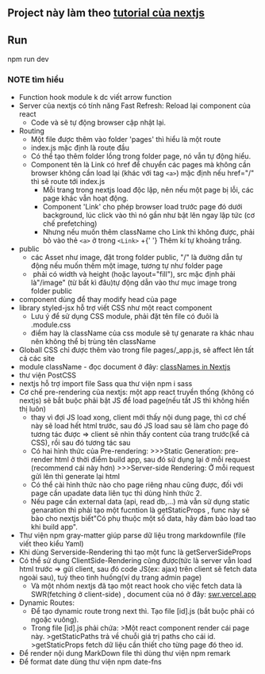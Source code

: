 ## Project này làm theo [tutorial của nextjs](https://nextjs.org/learn/basics/create-nextjs-app)
## Run
  npm run dev

### NOTE tìm hiểu
- Function hook module k dc viết arrow function
- Server của nextjs có tính năng Fast Refresh: Reload lại component của react
    + Code và sẽ tự động browser cập nhật lại.
- Routing 
    + Một file được thêm vào folder 'pages' thì hiểu là một route
    + index.js mặc định là route đầu
    + Có thể tạo thêm folder lồng trong folder page, nó vẫn tự động hiểu.
    + Component tên là Link có href để chuyển các pages mà không cần browser không cần load lại (khác với tag  `<a>`)  mặc định nếu href="/" thì sẽ route tới index.js
         + Mỗi trang trong  nextjs load độc lập, nên nếu một page bị lỗi, các page khác vẫn hoạt động. 
         + Component 'Link' cho phép browser load trước page đó dưới background, lúc click vào thì nó gần như bật lên ngay lập tức (cơ chế prefetching)
         + Nhưng nếu muốn thêm className cho Link thì không được, phải bỏ vào thẻ `<a>` ở trong `<Link>`
    +{' '} Thêm kí tự khoảng trắng.
- public
    + các Asset như image, đặt trong folder public, "/" là đường dẫn tự động nếu muốn thêm một image, tương tự như folder page
    + <Image /> phải có width và height (hoặc layout="fill"), src mặc định phải là"/image" (từ bất kì đâu)tự động dẫn vào thư mục image trong folder public
- component <Head> dùng để thay modify head của page
- library styled-jsx hỗ trợ viết CSS như một react component
    + Lưu ý để sử dụng CSS module, phải đặt tên file có đuôi là .module.css
    + điểm hay là className của css module sẽ tự genarate ra khác nhau nên không thể bị trùng tên className
- Globall CSS chỉ được thêm vào trong file pages/_app.js, sẽ affect lên tất cả các site
- module className - đọc document ở đây:  [classNames in Nextjs](https://github.com/JedWatson/classnames)
- thư viện PostCSS 
- nextjs hỗ trợ import file Sass qua thư viện npm i sass
- Cơ chế pre-rendering của nextjs: một app react truyền thống (không có nextjs) sẽ bắt buộc phải bật JS để load page(nếu tắt JS thì không hiển thị luôn)
    + thay vì đợi JS load xong, client mới thấy nội dung page, thì cơ chế này sẽ load hết html trước, sau đó JS load sau sẽ làm cho page đó
    tương tác được => client sẽ nhìn thấy content của trang trước(kể cả CSS), rồi sau đó tương tác sau
    + Có hai hình thức của Pre-rendering:
		    >>>Static Generation: pre-render html ở thời điểm build app, sau đó sử dụng lại ở mỗi request (recommend cái này hơn)
            >>>Server-side Rendering: Ở mỗi request gửi lên thì generate lại html
    + Có thể cài hình thức nào cho page riêng nhau cũng được, đối với page cần upadate data liên tục thì dùng hình thức 2.
    + Nếu page cần external data (api, read db,...) mà vẫn sử dụng static genaration thì phải tạo một fucntion là getStaticProps 
     , func này sẽ bào cho nextjs biết"Có phụ thuộc một số data, hãy đảm bảo load tao khi build app".
- Thư viện npm gray-matter giúp parse dữ liệu trong markdownfile (file viết theo kiểu Yaml)
- Khi dùng Serverside-Rendering thì tạo một func là getServerSideProps 
- Có thể sử dụng ClientSide-Rendering cũng được(tức là server vẫn load html trước => gửi client, sau đó code JS(ex: ajax) trên client sẽ fetch data ngoài sau), tuỳ theo tình huống(ví dụ trang admin page)
    + Và một nhóm nextjs đã tạo một react hook cho việc fetch data là SWR(fetching ở client-side)
    , document của nó ở đây: [swr.vercel.app](https://swr.vercel.app/)
- Dynamic Routes:
    + Để tạo dynamic route trong next thì. Tạo file [id].js (bắt buộc phải có ngoặc vuông).
    + Trong file [id].js phải chứa: >Một react component render cái page này.
				    >getStaticPaths trả về chuỗi giá trị paths cho cái id.
				    >getStaticProps fetch dữ liệu cần thiết cho từng page đó theo id.
- Để render nội dung MarkDown file thì dùng thư viện npm remark 
- Để format date dùng thư viện npm date-fns

